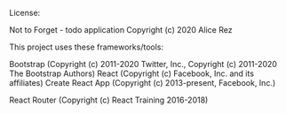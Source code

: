 License:

Not to Forget - todo application
Copyright (c) 2020 Alice Rez

This project uses these frameworks/tools:

Bootstrap (Copyright (c) 2011-2020 Twitter, Inc., Copyright (c) 2011-2020 The Bootstrap Authors)
React (Copyright (c) Facebook, Inc. and its affiliates)
Create React App (Copyright (c) 2013-present, Facebook, Inc.)

React Router (Copyright (c) React Training 2016-2018)
